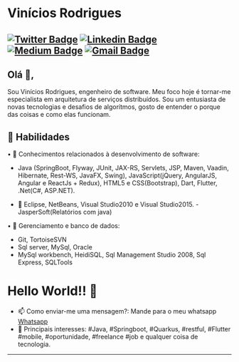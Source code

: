 # Vinícios Rodrigues
[![Twitter Badge](https://img.shields.io/badge/-@viniarrodrigues-1ca0f1?style=flat-square&labelColor=1ca0f1&logo=twitter&logoColor=white&link=https://twitter.com/viniarrodrigues)](https://twitter.com/viniarrodrigues) [![Linkedin Badge](https://img.shields.io/badge/-viniciosrodrigues-blue?style=flat-square&logo=Linkedin&logoColor=white&link=https://www.linkedin.com/in/viniciosrodrigues/)](https://www.linkedin.com/in/viniciosrodrigues/) [![Medium Badge](https://img.shields.io/badge/-@viniciosarodrigues-03a57a?style=flat-square&labelColor=000000&logo=Medium&link=https://medium.com/@viniciosarodrigues/)](https://medium.com/@viniciosarodrigues/)
[![Gmail Badge](https://img.shields.io/badge/-viniciosarodrigues@gmail.com-c14438?style=flat-square&logo=Gmail&logoColor=white&link=mailto:viniciosarodrigues@gmail.com)](mailto:viniciosarodrigues@gmail.com)
---

## Olá 👋,           
Sou Vinícios Rodrigues, engenheiro de software. Meu foco hoje é tornar-me especialista em arquitetura de serviços distribuídos. Sou um entusiasta de novas tecnologias e desafios de algorítmos, gosto de entender o porque das coisas e como elas funcionam.

## 🧐 Habilidades
• 🔭 Conhecimentos relacionados à desenvolvimento de software:
- Java (SpringBoot, Flyway, JUnit, JAX-RS, Servlets, JSP, Maven, Vaadin, Hibernate, Rest-WS, JavaFX, Swing), JavaScript(jQuery, AngularJS, Angular e ReactJs + Redux), HTML5 e CSS(Bootstrap), Dart, Flutter, .Net(C#, ASP.NET).

- 🌱 Eclipse, NetBeans, Visual Studio2010 e Visual Studio2015.
-JasperSoft(Relatórios com java)

• 👯 Gerenciamento e banco de dados:
- Git, TortoiseSVN
- Sql server, MySql, Oracle
- MySql workbench, HeidiSQL, Sql Management Studio 2008, Sql Express, SQLTools

# Hello World!! 🤔
- 📫 Como enviar-me uma mensagem?: Mande para o meu whatsapp [Whatsapp](https://wa.me/81999509300)
- 💬 Principais interesses: #Java, #Springboot, #Quarkus, #restful, #Flutter #mobile, #oportunidade, #freelance #job e qualquer coisa de tecnologia.
---
